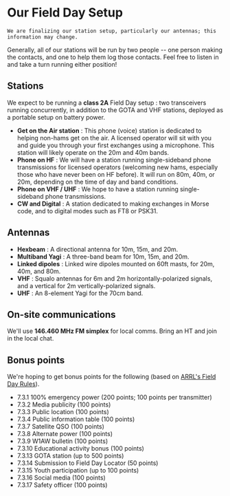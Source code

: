 # Our Field Day Setup

```{important}
We are finalizing our station setup, particularly our antennas; this information may change.
```

Generally, all of our stations will be run by two people -- one person making the contacts, and one to help them log those contacts. Feel free to listen in and take a turn running either position!

## Stations

We expect to be running a **class 2A** Field Day setup : two transceivers running concurrently, in addition to the GOTA and VHF stations, deployed as a portable setup on battery power.

- **Get on the Air station** : This phone (voice) station is dedicated to helping non-hams get on the air. A licensed operator will sit with you and guide you through your first exchanges using a microphone. This station will likely operate on the 20m and 40m bands.
- **Phone on HF** : We will have a station running single-sideband phone transmissions for licensed operators (welcoming new hams, especially those who have never been on HF before). It will run on 80m, 40m, or 20m, depending on the time of day and band conditions.
- **Phone on VHF / UHF** : We hope to have a station running single-sideband phone transmissions.
- **CW and Digital** : A station dedicated to making exchanges in Morse code, and to digital modes such as FT8 or PSK31.

## Antennas

- **Hexbeam** : A directional antenna for 10m, 15m, and 20m.
- **Multiband Yagi** : A three-band beam for 10m, 15m, and 20m.
- **Linked dipoles** : Linked wire dipoles mounted on 60ft masts, for 20m, 40m, and 80m.
- **VHF** : Squalo antennas for 6m and 2m horizontally-polarized signals, and a vertical for 2m vertically-polarized signals.
- **UHF** : An 8-element Yagi for the 70cm band.

## On-site communications

We'll use **146.460 MHz FM simplex** for local comms. Bring an HT and join in the local chat.

## Bonus points

We're hoping to get bonus points for the following (based on [ARRL's Field Day Rules](http://www.arrl.org/field-day-rules)).

- 7.3.1 100% emergency power (200 points; 100 points per transmitter)
- 7.3.2 Media publicity (100 points)
- 7.3.3 Public location (100 points)
- 7.3.4 Public information table (100 points)
- 7.3.7 Satellite QSO (100 points)
- 7.3.8 Alternate power (100 points)
- 7.3.9 W1AW bulletin (100 points)
- 7.3.10 Educational activity bonus (100 points)
- 7.3.13 GOTA station (up to 500 points)
- 7.3.14 Submission to Field Day Locator (50 points)
- 7.3.15 Youth participation (up to 100 points)
- 7.3.16 Social media (100 points)
- 7.3.17 Safety officer (100 points)
